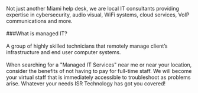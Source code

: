 Not just another Miami help desk, we are local IT consultants providing expertise in cybersecurity, audio visual, WiFi systems, cloud services, VoIP communications and more.<br>
<br>
###What is managed IT?<br>
<br>
A group of highly skilled technicians that remotely manage client’s infrastructure and end user computer systems.<br>
<br>
When searching for a "Managed IT Services" near me or near your location, consider the benefits of not having to pay for full-time staff. We will become your virtual staff that is immediately accessible to troubleshoot as problems arise. Whatever your needs ISR Technology has got you covered! 
